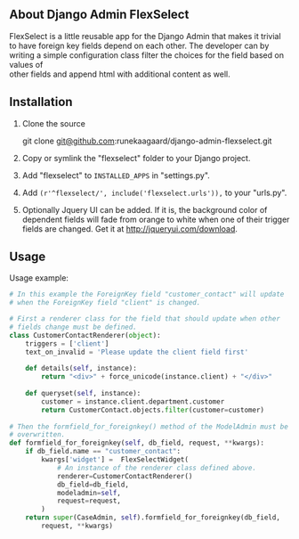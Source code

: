 ## About Django Admin FlexSelect ##

FlexSelect is a little reusable app for the Django Admin that makes it trivial
to have foreign key fields depend on each other. The developer can by writing a 
simple configuration class filter the choices for the field based on values of  
other fields and append html with additional content as well.

## Installation ##
1. Clone the source

    git clone git@github.com:runekaagaard/django-admin-flexselect.git

1. Copy or symlink the "flexselect" folder to your Django project.

1. Add "flexselect" to `INSTALLED_APPS` in "settings.py".

1. Add `(r'^flexselect/', include('flexselect.urls')),` to your "urls.py".

1. Optionally Jquery UI can be added. If it is, the background color of dependent
   fields will fade from orange to white when one of their trigger fields are
   changed. Get it at http://jqueryui.com/download.

## Usage ##

Usage example:

```python
# In this example the ForeignKey field "customer_contact" will update
# when the ForeignKey field "client" is changed. 

# First a renderer class for the field that should update when other
# fields change must be defined.
class CustomerContactRenderer(object):
    triggers = ['client']
    text_on_invalid = 'Please update the client field first'
    
    def details(self, instance):
        return "<div>" + force_unicode(instance.client) + "</div>"
    
    def queryset(self, instance):
        customer = instance.client.department.customer
        return CustomerContact.objects.filter(customer=customer)
        
# Then the formfield_for_foreignkey() method of the ModelAdmin must be
# overwritten. 
def formfield_for_foreignkey(self, db_field, request, **kwargs):
    if db_field.name == "customer_contact":
        kwargs['widget'] =  FlexSelectWidget(
            # An instance of the renderer class defined above.
            renderer=CustomerContactRenderer()
            db_field=db_field,
            modeladmin=self,
            request=request,
        )
    return super(CaseAdmin, self).formfield_for_foreignkey(db_field, 
        request, **kwargs)
```

